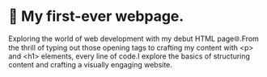 # 🚀 My first-ever webpage.
Exploring the world of web development with my debut HTML page🌐.From the thrill of typing out those opening <html> tags to crafting my content with &lt;p&gt; and &lt;h1&gt; elements, every line of code.I explore the basics of structuring content and crafting a visually engaging website.

